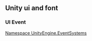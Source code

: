 ## Unity ui and font

### UI Event
[Namespace UnityEngine.EventSystems](https://docs.unity3d.com/Packages/com.unity.ugui@1.0/api/UnityEngine.EventSystems.html)

